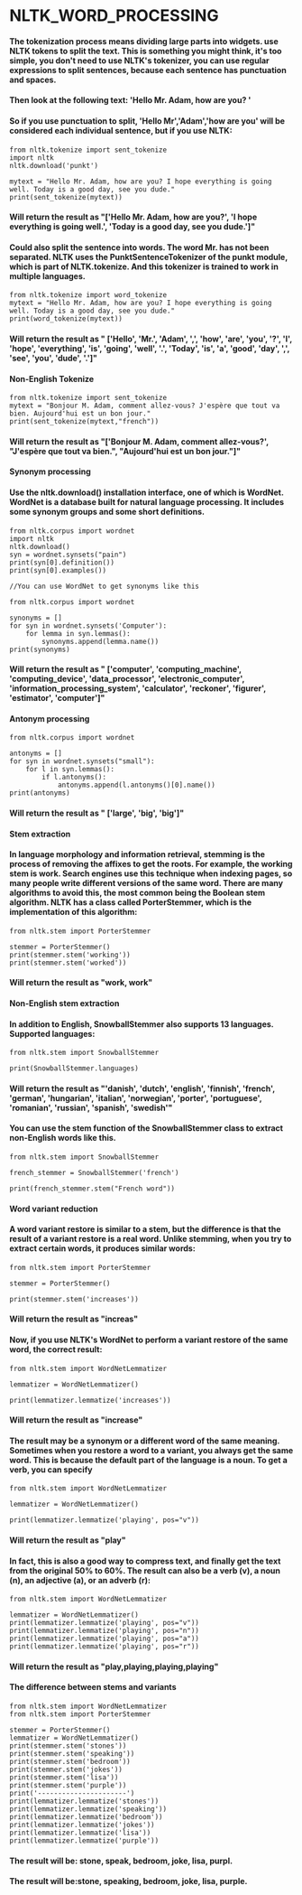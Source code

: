 # NLTK_WORD_PROCESSING

#### The tokenization process means dividing large parts into widgets. use NLTK tokens to split the text. This is something you might think, it's too simple, you don't need to use NLTK's tokenizer, you can use regular expressions to split sentences, because each sentence has punctuation and spaces.

#### Then look at the following text: 'Hello Mr. Adam, how are you? '
#### So if you use punctuation to split, 'Hello Mr','Adam','how are you' will be considered each individual sentence, but if you use NLTK:
```
from nltk.tokenize import sent_tokenize
import nltk
nltk.download('punkt')

mytext = "Hello Mr. Adam, how are you? I hope everything is going well. Today is a good day, see you dude."
print(sent_tokenize(mytext))
```
#### Will return the result as "['Hello Mr. Adam, how are you?', 'I hope everything is going well.', 'Today is a good day, see you dude.']"

#### Could also split the sentence into words. The word Mr. has not been separated. NLTK uses the PunktSentenceTokenizer of the punkt module, which is part of NLTK.tokenize. And this tokenizer is trained to work in multiple languages.
```
from nltk.tokenize import word_tokenize
mytext = "Hello Mr. Adam, how are you? I hope everything is going well. Today is a good day, see you dude."
print(word_tokenize(mytext))
```
#### Will return the result as " ['Hello', 'Mr.', 'Adam', ',', 'how', 'are', 'you', '?', 'I', 'hope', 'everything', 'is', 'going', 'well', '.', 'Today', 'is', 'a', 'good', 'day', ',', 'see', 'you', 'dude', '.']"

#### Non-English Tokenize
```
from nltk.tokenize import sent_tokenize
mytext = "Bonjour M. Adam, comment allez-vous? J'espère que tout va bien. Aujourd'hui est un bon jour."
print(sent_tokenize(mytext,"french"))
```
#### Will return the result as "['Bonjour M. Adam, comment allez-vous?', "J'espère que tout va bien.", "Aujourd'hui est un bon jour."]"

#### Synonym processing
#### Use the nltk.download() installation interface, one of which is WordNet. WordNet is a database built for natural language processing. It includes some synonym groups and some short definitions.
```
from nltk.corpus import wordnet
import nltk
nltk.download()
syn = wordnet.synsets("pain")
print(syn[0].definition())
print(syn[0].examples())

//You can use WordNet to get synonyms like this

from nltk.corpus import wordnet
  
synonyms = []
for syn in wordnet.synsets('Computer'):
    for lemma in syn.lemmas():
        synonyms.append(lemma.name())
print(synonyms)
```
#### Will return the result as " ['computer', 'computing_machine', 'computing_device', 'data_processor', 'electronic_computer', 'information_processing_system', 'calculator', 'reckoner', 'figurer', 'estimator', 'computer']"

#### Antonym processing
```
from nltk.corpus import wordnet
  
antonyms = []
for syn in wordnet.synsets("small"):
    for l in syn.lemmas():
        if l.antonyms():
            antonyms.append(l.antonyms()[0].name())
print(antonyms)
```
#### Will return the result as " ['large', 'big', 'big']"

#### Stem extraction
#### In language morphology and information retrieval, stemming is the process of removing the affixes to get the roots. For example, the working stem is work. Search engines use this technique when indexing pages, so many people write different versions of the same word. There are many algorithms to avoid this, the most common being the Boolean stem algorithm. NLTK has a class called PorterStemmer, which is the implementation of this algorithm:
```
from nltk.stem import PorterStemmer
  
stemmer = PorterStemmer()
print(stemmer.stem('working'))
print(stemmer.stem('worked'))
```
#### Will return the result as "work, work"

#### Non-English stem extraction
#### In addition to English, SnowballStemmer also supports 13 languages. Supported languages:
```
from nltk.stem import SnowballStemmer
  
print(SnowballStemmer.languages)
```
#### Will return the result as "'danish', 'dutch', 'english', 'finnish', 'french', 'german', 'hungarian', 'italian', 'norwegian', 'porter', 'portuguese', 'romanian', 'russian', 'spanish', 'swedish'"

#### You can use the stem function of the SnowballStemmer class to extract non-English words like this.
```
from nltk.stem import SnowballStemmer
  
french_stemmer = SnowballStemmer('french')
  
print(french_stemmer.stem("French word"))
```
#### Word variant reduction
#### A word variant restore is similar to a stem, but the difference is that the result of a variant restore is a real word. Unlike stemming, when you try to extract certain words, it produces similar words:
```
from nltk.stem import PorterStemmer
  
stemmer = PorterStemmer()
  
print(stemmer.stem('increases'))
```
#### Will return the result as "increas"

#### Now, if you use NLTK's WordNet to perform a variant restore of the same word, the correct result:
```
from nltk.stem import WordNetLemmatizer
  
lemmatizer = WordNetLemmatizer()
  
print(lemmatizer.lemmatize('increases'))

```
#### Will return the result as "increase"

#### The result may be a synonym or a different word of the same meaning. Sometimes when you restore a word to a variant, you always get the same word. This is because the default part of the language is a noun. To get a verb, you can specify

```
from nltk.stem import WordNetLemmatizer
  
lemmatizer = WordNetLemmatizer()
  
print(lemmatizer.lemmatize('playing', pos="v"))
```
#### Will return the result as "play"

#### In fact, this is also a good way to compress text, and finally get the text from the original 50% to 60%. The result can also be a verb (v), a noun (n), an adjective (a), or an adverb (r):
```
from nltk.stem import WordNetLemmatizer
  
lemmatizer = WordNetLemmatizer()
print(lemmatizer.lemmatize('playing', pos="v"))
print(lemmatizer.lemmatize('playing', pos="n"))
print(lemmatizer.lemmatize('playing', pos="a"))
print(lemmatizer.lemmatize('playing', pos="r"))
```
#### Will return the result as "play,playing,playing,playing"

#### The difference between stems and variants
```
from nltk.stem import WordNetLemmatizer
from nltk.stem import PorterStemmer
  
stemmer = PorterStemmer()
lemmatizer = WordNetLemmatizer()
print(stemmer.stem('stones'))
print(stemmer.stem('speaking'))
print(stemmer.stem('bedroom'))
print(stemmer.stem('jokes'))
print(stemmer.stem('lisa'))
print(stemmer.stem('purple'))
print('----------------------')
print(lemmatizer.lemmatize('stones'))
print(lemmatizer.lemmatize('speaking'))
print(lemmatizer.lemmatize('bedroom'))
print(lemmatizer.lemmatize('jokes'))
print(lemmatizer.lemmatize('lisa'))
print(lemmatizer.lemmatize('purple'))
```
#### The result will be: stone, speak, bedroom, joke, lisa, purpl.
#### The result will be:stone, speaking, bedroom, joke, lisa, purple.
